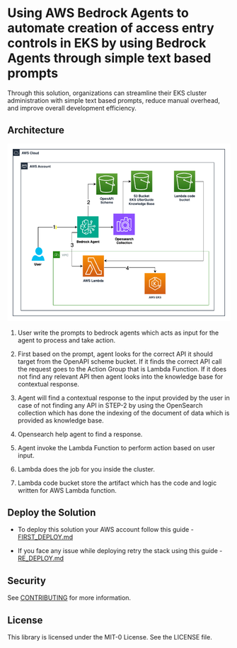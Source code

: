 # Using AWS Bedrock Agents to automate creation of access entry controls in EKS by using Bedrock Agents through simple text based prompts

Through this solution, organizations can streamline their EKS cluster administration with simple text based prompts, reduce manual overhead, and improve overall development efficiency.

## Architecture

<p align="center">
    <img src="./Bedrock-EKS.png" alt="Architecture">
</p>

1. User write the prompts to bedrock agents which acts as input for the agent to process and take action.

2. First based on the prompt, agent looks for the correct API it should target from the OpenAPI scheme bucket. If it finds the correct API call the request goes to the Action Group that is Lambda Function. If it does not find any relevant API then agent looks into the knowledge base for contextual response.

3. Agent will find a contextual response to the input provided by the user in case of not finding any API in STEP-2  by using the OpenSearch collection which has done the indexing of the document of data which is provided as knowledge base.

4. Opensearch help agent to find a response.

5. Agent invoke the Lambda Function to perform action based on user input.

6. Lambda does the job for you inside the cluster.

7. Lambda code bucket store the artifact which has the code and logic written for AWS Lambda function.

## Deploy the Solution

- To deploy this solution your AWS account follow this guide - [FIRST_DEPLOY.md](./FIRST_DEPLOY.md)

- If you face any issue while deploying retry the stack using this guide - [RE_DEPLOY.md](./RE_DEPLOY.md)

## Security

See [CONTRIBUTING](CONTRIBUTING.md#security-issue-notifications) for more information.

## License

This library is licensed under the MIT-0 License. See the LICENSE file.
